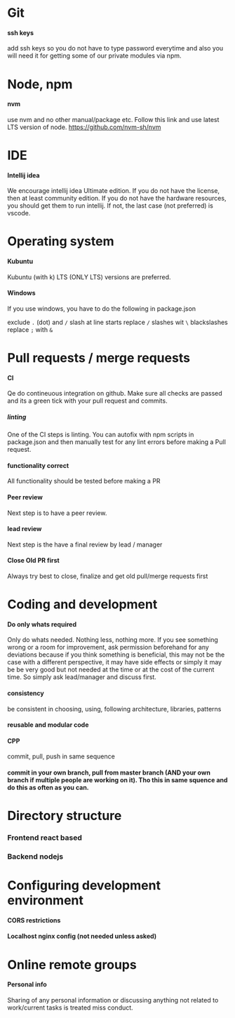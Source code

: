 # Git
#### ssh keys
add ssh keys so you do not have to type password everytime and also you will need it for getting some of our private modules via npm.

# Node, npm
#### nvm
use nvm and no other manual/package etc. Follow this link and use latest LTS version of node. https://github.com/nvm-sh/nvm

# IDE
#### Intellij idea
We encourage intellij idea Ultimate edition. If you do not have the license, then at least community edition. If you do not have the hardware resources, you should get them to run intellij. If not, the last case (not preferred) is vscode.

# Operating system
#### Kubuntu
Kubuntu (with k) LTS (ONLY LTS) versions are preferred.
#### Windows
If you use windows, you have to do the following in package.json 

exclude   `.`  (dot) and `/` slash at line starts
replace `/`  slashes wit `\` blackslashes
replace   `;`  with `&`


# Pull requests / merge requests
#### CI
Qe do contineuous integration on github. Make sure all checks are passed and its a green tick with your pull request and commits.
##### linting
One of the CI steps is linting. You can autofix with npm scripts in package.json and then manually test for any lint errors before making a Pull request.
#### functionality correct
All functionality should be tested before making a PR
#### Peer review
Next step is to have a peer review. 
#### lead review
Next step is the have a final review by lead / manager
#### Close Old PR first
Always try best to close, finalize and get old pull/merge requests first

# Coding and development
#### Do only whats required
Only do whats needed. Nothing less, nothing more. If you see something wrong or a room for improvement, ask permission beforehand for any deviations because if you think something is beneficial, this may not be the case with a different perspective, it may have side effects or simply it may be be very good but not needed at the time or at the cost of the current time. So simply ask lead/manager and discuss first.

#### consistency
be consistent in choosing, using, following architecture, libraries, patterns
#### reusable and modular code
#### CPP 
commit, pull, push in same sequence
#### commit in your own branch, pull from master branch (AND your own branch if multiple people are working on it). Tho this in same squence and do this as often as you can.  

# Directory structure
### Frontend react based
### Backend nodejs

# Configuring development environment
#### CORS restrictions
#### Localhost nginx config (not needed unless asked)

# Online remote groups
#### Personal info
Sharing of any personal information or discussing anything not related to work/current tasks is treated miss conduct.


